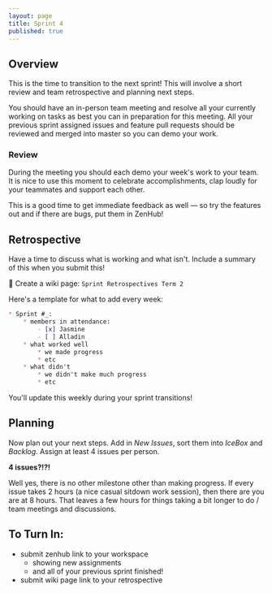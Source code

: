```yaml
---
layout: page
title: Sprint 4
published: true
---
```




## Overview 

This is the time to transition to the next sprint!  This will involve a short review and team retrospective and planning next steps. 

You should have an in-person team meeting and resolve all your currently working on tasks as best you can in preparation for this meeting.  All your previous sprint assigned issues and feature pull requests should be reviewed and merged into master so you can demo your work.

### Review

During the meeting you should each demo your week's work to your team. It is nice to use this moment to celebrate accomplishments, clap loudly for your teammates and support each other.

This is a good time to get immediate feedback as well — so try the features out and if there are bugs, put them in ZenHub!

## Retrospective 

Have a time to discuss what is working and what isn't.  Include a summary of this when you submit this!

🚀 Create a wiki page:  `Sprint Retrospectives Term 2` 

Here's a template for what to add every week:

```markdown
* Sprint #_: 
    * members in attendance:
        - [x] Jasmine
        - [ ] Alladin
    * what worked well
        * we made progress
        * etc
    * what didn't
        * we didn't make much progress
        * etc

```

You'll update this weekly during your sprint transitions! 


## Planning

Now plan out your next steps.  Add in *New Issues*, sort them into *IceBox* and *Backlog*.  Assign at least 4 issues per person.

**4 issues?!?!**

Well yes, there is no other milestone other than making progress. If every issue takes 2 hours (a nice casual sitdown work session), then there are you are at 8 hours. That leaves a few hours for things taking a bit longer to do / team meetings and discussions.


## To Turn In:
* submit zenhub link to your workspace
    * showing new assignments
    * and all of your previous sprint finished!
* submit wiki page link to your retrospective